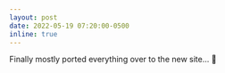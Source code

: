 ```yaml
---
layout: post
date: 2022-05-19 07:20:00-0500
inline: true
---
```


Finally mostly ported everything over to the new site... :construction:
